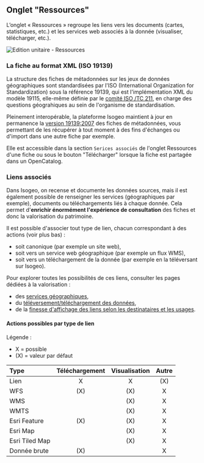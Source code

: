 ## Onglet "Ressources"

L’onglet « Ressources » regroupe les liens vers les documents (cartes, statistiques, etc.) et les services web associés à la donnée (visualiser, télécharger, etc.).

![Edition unitaire - Ressources](/fr/images/inv_edit_one_linkedResources.png "L'édition unitaire - onglet Ressources")

### La fiche au format XML (ISO 19139)

La structure des fiches de métadonnées sur les jeux de données géographiques sont standardisées par l'ISO (International Organization for Standardization) sous la référence 19139, qui est l'implémentation XML du modèle 19115, elle-même définie par le [comité ISO /TC 211](https://en.wikipedia.org/wiki/ISO/TC_211), en charge des questions géograhiques au sein de l'organisme de standardisation.

Pleinement interopérable, la plateforme Isogeo maintient à jour en permanence la [version 19139:2007](http://www.iso.org/iso/catalogue_detail.htm?csnumber=32557) des fiches de métadonnées, vous permettant de les récupérer à tout moment à des fins d'échanges ou d'import dans une autre fiche par exemple.

Elle est accessible dans la section `Serices associés` de l'onglet Ressources d'une fiche ou sous le bouton "Télécharger" lorsque la fiche est partagée dans un OpenCatalog.

### Liens associés

Dans Isogeo, on recense et documente les données sources, mais il est également possible de renseigner  les services (géographiques par exemple), documents ou téléchargements liés à chaque donnée. Cela permet d'**enrichir énormément l'expérience de consultation** des fiches et donc la valorisation du patrimoine.

Il est possible d'associer tout type de lien, chacun correspondant à des actions (voir plus bas) :

* soit canonique (par exemple un site web),
* soit vers un service web géographique (par exemple un flux WMS),
* soit vers un téléchargement de la donnée (par exemple en la téléversant sur Isogeo).

Pour explorer toutes les possibilités de ces liens, consulter les pages dédiées à la valorisation :
* des [services géographiques](/fr/features/publish/webservices.html),
* du [téléversement/téléchargement des données](/fr/features/publish/hosting.html),
* de la [finesse d'affichage des liens selon les destinataires et les usages](/fr/features/publish/share_visibility.html).

#### Actions possibles par type de lien

Légende :
* X = possible
* (X) = valeur par défaut

| Type           | Téléchargement | Visualisation | Autre |
| :------------- | :------------: | :-----------: | :---: |
| Lien           | X              | X             | (X)   |
| WFS            | (X)            | (X)           | X     |
| WMS            |                | (X)           | X     |
| WMTS           |                | (X)           | X     |
| Esri Feature   | (X)            | (X)           | X     |
| Esri Map       |                | (X)           | X     |
| Esri Tiled Map |                | (X)           | X     |
| Donnée brute   | (X)            |               | X     |

